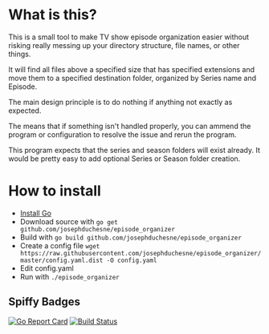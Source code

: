 # What is this?

This is a small tool to make TV show episode organization easier without risking really messing up your directory structure, file names, or other things.

It will find all files above a specified size that has specified extensions and move them to a specified destination folder, organized by Series name and Episode.

The main design principle is to do nothing if anything not exactly as expected. 

The means that if something isn't handled properly, you can ammend the program or configuration to resolve the issue and rerun the program.

This program expects that the series and season folders will exist already. It would be pretty easy to add optional Series or Season folder creation.

# How to install

- [Install Go](https://golang.org/doc/install)
- Download source with `go get github.com/josephduchesne/episode_organizer`
- Build with `go build github.com/josephduchesne/episode_organizer`
- Create a config file `wget https://raw.githubusercontent.com/josephduchesne/episode_organizer/master/config.yaml.dist -O config.yaml`
- Edit config.yaml
- Run with `./episode_organizer`

## Spiffy Badges
[![Go Report Card](https://goreportcard.com/badge/github.com/josephduchesne/episode_organizer)](https://goreportcard.com/report/github.com/josephduchesne/episode_organizer) 
[![Build Status](https://travis-ci.org/josephduchesne/episode_organizer.svg?branch=master)](https://travis-ci.org/josephduchesne/episode_organizer)
